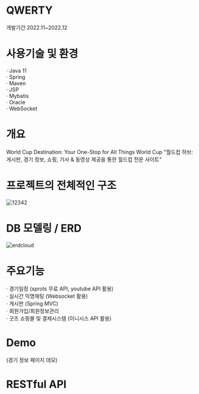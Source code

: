 # QWERTY
개발기간 2022.11~2022.12

# 사용기술 및 환경
· Java 11  
· Spring  
· Maven  
· JSP  
· Mybatis  
· Oracle  
· WebSocket  

# 개요
World Cup Destination: Your One-Stop for All Things World Cup
"월드컵 허브: 게시판, 경기 정보, 쇼핑, 기사 & 동영상 제공을 통한 월드컵 전문 사이트"

# 프로젝트의 전체적인 구조
![12342](https://user-images.githubusercontent.com/104435251/215962037-bdd3ea57-b073-4bf3-9440-af56e3f8dd21.png)


# DB 모델링 / ERD
![erdcloud](https://user-images.githubusercontent.com/104435251/215963429-1bba0206-0f07-4f8e-84bc-0a74c511285c.png)

# 주요기능
· 경기일정 (sprots 무료 API, youtube API 활용)  
· 실시간 익명채팅 (Websocket 활용)  
· 게시판 (Spring MVC)  
· 회원가입/회원정보관리  
· 굿즈 쇼핑몰 및 결제시스템 (이니시스 API 활용)  
 
# Demo
(경기 정보 페이지 데모)



# RESTful API
